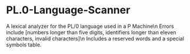 # PL.0-Language-Scanner
A lexical analyzer for the PL/0 language used in a P Machine\n
Errors include [numbers longer than five digits, identifiers longer than eleven characters, invalid characters]\n
Includes a reserved words and a special symbols table.
